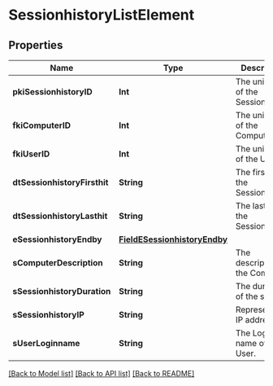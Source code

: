 # SessionhistoryListElement

## Properties
Name | Type | Description | Notes
------------ | ------------- | ------------- | -------------
**pkiSessionhistoryID** | **Int** | The unique ID of the Sessionhistory | 
**fkiComputerID** | **Int** | The unique ID of the Computer | [optional] 
**fkiUserID** | **Int** | The unique ID of the User | [optional] 
**dtSessionhistoryFirsthit** | **String** | The first hit of the Sessionhistory | 
**dtSessionhistoryLasthit** | **String** | The last hit of the Sessionhistory | 
**eSessionhistoryEndby** | [**FieldESessionhistoryEndby**](FieldESessionhistoryEndby.md) |  | 
**sComputerDescription** | **String** | The description of the Computer | [optional] 
**sSessionhistoryDuration** | **String** | The duration of the session | 
**sSessionhistoryIP** | **String** | Represent an IP address. | 
**sUserLoginname** | **String** | The Login name of the User. | [optional] 

[[Back to Model list]](../README.md#documentation-for-models) [[Back to API list]](../README.md#documentation-for-api-endpoints) [[Back to README]](../README.md)


